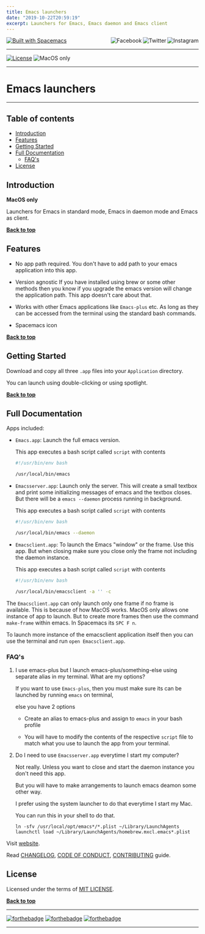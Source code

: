 ```yaml
---
title: Emacs launchers
date: "2019-10-22T20:59:19"
excerpt: Launchers for Emacs, Emacs daemon and Emacs client
---
```


[![Built with Spacemacs](https://img.shields.io/badge/built_with-Spacemacs-blueviolet?style=flat-square)](http://spacemacs.org)
<a href="https://www.instagram.com/alka1e"><img src="https://i.imgur.com/G9YJUZI.png" alt="Instagram" align="right"></a>
<a href="https://twitter.com/alka1e"><img src="http://i.imgur.com/tXSoThF.png" alt="Twitter" align="right"></a>
<a href="https://www.facebook.com/justinekizhak"><img src="http://i.imgur.com/P3YfQoD.png" alt="Facebook" align="right"></a>
<br>

- - -

[![License](https://img.shields.io/badge/license-MIT-green?style=flat-square)](https://opensource.org/licenses/MIT) ![MacOS only](https://img.shields.io/badge/platform-MacOS_only-blue?style=flat-square)

- - -

# Emacs launchers

- - -

## Table of contents

- [Introduction](#introduction)
- [Features](#features)
- [Getting Started](#getting-started)
- [Full Documentation](#full-documentation)
  - [FAQ's](#faqs)
- [License](#license)

## Introduction

**MacOS only**

Launchers for Emacs in standard mode, Emacs in daemon mode and Emacs as client.

**[Back to top](#table-of-contents)**

## Features

- No app path required.
You don't have to add path to your emacs application into this app.

- Version agnostic
If you have installed using brew or some other methods then you know if you
upgrade the emacs version will change the application path.
This app doesn't care about that.

- Works with other Emacs applications like `Emacs-plus` etc.
As long as they can be accessed from the terminal using the standard bash
commands.

- Spacemacs icon

**[Back to top](#table-of-contents)**

## Getting Started

Download and copy all three `.app` files into your `Application` directory.

You can launch using double-clicking or using spotlight.

**[Back to top](#table-of-contents)**

## Full Documentation

Apps included:

- `Emacs.app`: Launch the full emacs version.

    This app executes a bash script called `script` with contents

    ```bash
    #!/usr/bin/env bash

    /usr/local/bin/emacs
    ```

- `Emacsserver.app`: Launch only the server. This will create a small textbox
    and print some initializing messages of emacs and the textbox closes. But there
    will be a `emacs --daemon` process running in background.

    This app executes a bash script called `script` with contents

    ```bash
    #!/usr/bin/env bash

    /usr/local/bin/emacs --daemon
    ```

- `Emacsclient.app`: To launch the Emacs "window" or the frame. Use this app.
    But when closing make sure you close only the frame not including the daemon
    instance.

    This app executes a bash script called `script` with contents

    ```bash
    #!/usr/bin/env bash

    /usr/local/bin/emacsclient -a '' -c
    ```

The `Emacsclient.app` can only launch only one frame if no frame is available.
This is because of how MacOS works. MacOS only allows one instance of app to
launch.
But to create more frames then use the command `make-frame` within emacs.
In Spacemacs its `SPC F n`.

To launch more instance of the emacsclient application itself then you can use
the terminal and run `open Emacsclient.app`.

### FAQ's

1. I use emacs-plus but I launch emacs-plus/something-else using separate
alias in my terminal. What are my options?

    If you want to use `Emacs-plus`, then you must make sure its can be launched by running `emacs` on terminal,

    else you have 2 options

    - Create an alias to emacs-plus and assign to `emacs` in your bash profile

    - You will have to modify the contents of the respective `script` file to
    match what you use to launch the app from your terminal.

2. Do I need to use `Emacsserver.app` everytime I start my computer?

    Not really. Unless you want to close and start the daemon instance you don't need this app.

    But you will have to make arrangements to launch emacs deamon some other way.

    I prefer using the system launcher to do that everytime I start my Mac.

    You can run this in your shell to do that.

    ```shell
    ln -sfv /usr/local/opt/emacs*/*.plist ~/Library/LaunchAgents
    launchctl load ~/Library/LaunchAgents/homebrew.mxcl.emacs*.plist
    ```

Visit [website].

Read [CHANGELOG], [CODE OF CONDUCT], [CONTRIBUTING] guide.

[CHANGELOG]: CHANGELOG.md
[CODE OF CONDUCT]: CODE_OF_CONDUCT.md
[CONTRIBUTING]: CONTRIBUTING.md

[website]: (https://justine.kizhak.com/projects/emacs-launchers)

## License

Licensed under the terms of [MIT LICENSE].

[MIT LICENSE]: LICENSE.md

**[Back to top](#table-of-contents)**

- - -

[![forthebadge](https://forthebadge.com/images/badges/makes-people-smile.svg)](https://forthebadge.com)
[![forthebadge](https://forthebadge.com/images/badges/60-percent-of-the-time-works-every-time.svg)](https://forthebadge.com)
[![forthebadge](https://forthebadge.com/images/badges/fo-sho.svg)](https://forthebadge.com)

- - -
